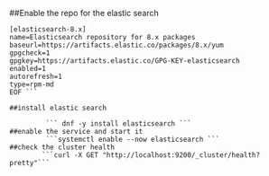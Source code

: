 ##Enable the repo for the elastic search
```cat > /etc/yum.repos.d/elasticsearch.repo <<EOF
[elasticsearch-8.x]
name=Elasticsearch repository for 8.x packages
baseurl=https://artifacts.elastic.co/packages/8.x/yum
gpgcheck=1
gpgkey=https://artifacts.elastic.co/GPG-KEY-elasticsearch
enabled=1
autorefresh=1
type=rpm-md
EOF ```

##install elastic search

         ``` dnf -y install elasticsearch ```
##enable the service and start it
         ```systemctl enable --now elasticsearch ```
##check the cluster health
        ```curl -X GET "http://localhost:9200/_cluster/health?pretty"```
